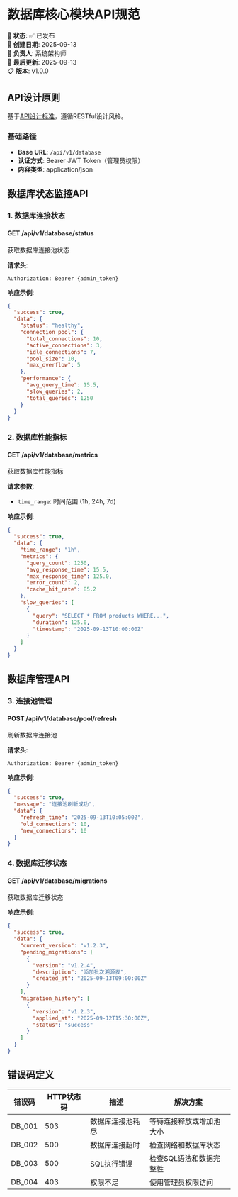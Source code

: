 <!--
文档说明：
- 内容：数据库核心模块API接口规范，定义数据库连接管理、事务处理的接口
- 使用方法：数据库操作和监控时的标准参考，数据库性能分析的接口契约
- 更新方法：数据库连接策略变更时同步更新，保持与实现代码一致
- 引用关系：基于database-core/overview.md，被数据访问层模块引用
- 更新频率：数据库架构变更时
-->

# 数据库核心模块API规范

📝 **状态**: ✅ 已发布  
📅 **创建日期**: 2025-09-13  
👤 **负责人**: 系统架构师  
🔄 **最后更新**: 2025-09-13  
📋 **版本**: v1.0.0  

## API设计原则

基于[API设计标准](../../standards/api-standards.md)，遵循RESTful设计风格。

### 基础路径
- **Base URL**: `/api/v1/database`
- **认证方式**: Bearer JWT Token（管理员权限）
- **内容类型**: application/json

## 数据库状态监控API

### 1. 数据库连接状态
#### GET /api/v1/database/status
获取数据库连接池状态

**请求头**: 
```
Authorization: Bearer {admin_token}
```

**响应示例**:
```json
{
  "success": true,
  "data": {
    "status": "healthy",
    "connection_pool": {
      "total_connections": 10,
      "active_connections": 3,
      "idle_connections": 7,
      "pool_size": 10,
      "max_overflow": 5
    },
    "performance": {
      "avg_query_time": 15.5,
      "slow_queries": 2,
      "total_queries": 1250
    }
  }
}
```

### 2. 数据库性能指标
#### GET /api/v1/database/metrics
获取数据库性能指标

**请求参数**:
- `time_range`: 时间范围 (1h, 24h, 7d)

**响应示例**:
```json
{
  "success": true,
  "data": {
    "time_range": "1h",
    "metrics": {
      "query_count": 1250,
      "avg_response_time": 15.5,
      "max_response_time": 125.0,
      "error_count": 2,
      "cache_hit_rate": 85.2
    },
    "slow_queries": [
      {
        "query": "SELECT * FROM products WHERE...",
        "duration": 125.0,
        "timestamp": "2025-09-13T10:00:00Z"
      }
    ]
  }
}
```

## 数据库管理API

### 3. 连接池管理
#### POST /api/v1/database/pool/refresh
刷新数据库连接池

**请求头**: 
```
Authorization: Bearer {admin_token}
```

**响应示例**:
```json
{
  "success": true,
  "message": "连接池刷新成功",
  "data": {
    "refresh_time": "2025-09-13T10:05:00Z",
    "old_connections": 10,
    "new_connections": 10
  }
}
```

### 4. 数据库迁移状态
#### GET /api/v1/database/migrations
获取数据库迁移状态

**响应示例**:
```json
{
  "success": true,
  "data": {
    "current_version": "v1.2.3",
    "pending_migrations": [
      {
        "version": "v1.2.4",
        "description": "添加批次溯源表",
        "created_at": "2025-09-13T09:00:00Z"
      }
    ],
    "migration_history": [
      {
        "version": "v1.2.3",
        "applied_at": "2025-09-12T15:30:00Z",
        "status": "success"
      }
    ]
  }
}
```

## 错误码定义

| 错误码 | HTTP状态码 | 描述 | 解决方案 |
|-------|-----------|------|----------|
| DB_001 | 503 | 数据库连接池耗尽 | 等待连接释放或增加池大小 |
| DB_002 | 500 | 数据库连接超时 | 检查网络和数据库状态 |
| DB_003 | 500 | SQL执行错误 | 检查SQL语法和数据完整性 |
| DB_004 | 403 | 权限不足 | 使用管理员权限访问 |